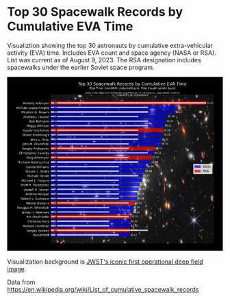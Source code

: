 # Top 30 Spacewalk Records by Cumulative EVA Time

Visualiztion showing the top 30 astronauts by cumulative extra-vehicular activity (EVA) time. Includes EVA count and space agency (NASA or RSA). List was current as of August 9, 2023. The RSA designation includes spacewalks under the earlier Soviet space program. 

![Top 30 Spacewalk Records by Cumulative EVA Time](top30_spacewalk_evas.png)

Visualization background is <a href="https://en.wikipedia.org/wiki/Webb%27s_First_Deep_Field">JWST's iconic first operational deep field image</a>.

Data from <a href="https://en.wikipedia.org/wiki/List_of_cumulative_spacewalk_records">https://en.wikipedia.org/wiki/List_of_cumulative_spacewalk_records</a>